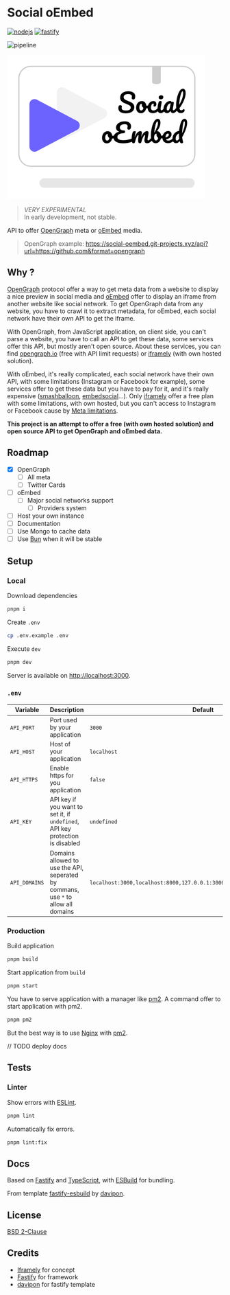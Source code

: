 # **Social oEmbed** <!-- omit in toc -->

[![nodejs](https://img.shields.io/static/v1?label=Node.js&message=v16.x&color=339933&style=flat-square&logo=node.js&logoColor=ffffff)](https://nodejs.org/en)
[![fastify](https://img.shields.io/static/v1?label=Fastify&message=v4.x&color=000000&style=flat-square&logo=fastify&logoColor=ffffff)](https://www.fastify.io)

![pipeline](https://gitlab.com/ewilan-riviere/social-oembed/badges/main/pipeline.svg)

![logo](/public/logo.svg)

> *VERY EXPERIMENTAL*  
> In early development, not stable.  

API to offer [OpenGraph](https://ogp.me/) meta or [oEmbed](https://oembed.com/) media.

> OpenGraph example: <https://social-oembed.git-projects.xyz/api?url=https://github.com&format=opengraph>

## Why ?

[OpenGraph](https://ogp.me/) protocol offer a way to get meta data from a website to display a nice preview in social media and [oEmbed](https://oembed.com/) offer to display an iframe from another website like social network. To get OpenGraph data from any website, you have to crawl it to extract metadata, for oEmbed, each social network have their own API to get the iframe.

With OpenGraph, from JavaScript application, on client side, you can't parse a website, you have to call an API to get these data, some services offer this API, but mostly aren't open source. About these services, you can find [opengraph.io](https://www.opengraph.io/) (free with API limit requests) or [iframely](https://iframely.com/) (with own hosted solution).

With oEmbed, it's really complicated, each social network have their own API, with some limitations (Instagram or Facebook for example), some services offer to get these data but you have to pay for it, and it's really expensive ([smashballoon](https://smashballoon.com/), [embedsocial](https://embedsocial.com/)...). Only [iframely](https://iframely.com/) offer a free plan with some limitations, with own hosted, but you can't access to Instagram or Facebook cause by [Meta limitations](https://www.nosto.com/blog/instagram-api-limit/).

**This project is an attempt to offer a free (with own hosted solution) and open source API to get OpenGraph and oEmbed data.**

## Roadmap

- [x] OpenGraph
  - [ ] All meta
  - [ ] Twitter Cards
- [ ] oEmbed
  - [ ] Major social networks support
    - [ ] Providers system
- [ ] Host your own instance
- [ ] Documentation
- [ ] Use Mongo to cache data
- [ ] Use [Bun](https://bun.sh/) when it will be stable

## **Setup**

### Local

Download dependencies

```bash
pnpm i
```

Create `.env`

```bash
cp .env.example .env
```

Execute `dev`

```bash
pnpm dev
```

Server is available on <http://localhost:3000>.

### `.env`

| Variable | Description | Default |
| --- | --- | --- |
| `API_PORT` | Port used by your application | `3000` |
| `API_HOST` | Host of your application | `localhost` |
| `API_HTTPS` | Enable https for you application | `false` |
| `API_KEY` | API key if you want to set it, if `undefined`, API key protection is disabled | `undefined` |
| `API_DOMAINS` | Domains allowed to use the API, seperated by commans, use `*` to allow all domains | `localhost:3000,localhost:8000,127.0.0.1:3000,127.0.0.1:8000,127.0.0.1:5173` |

### Production

Build application

```bash
pnpm build
```

Start application from `build`

```bash
pnpm start
```

You have to serve application with a manager like [pm2](https://pm2.keymetrics.io/). A command offer to start application with pm2.

```bash
pnpm pm2
```

But the best way is to use [Nginx](https://www.nginx.com/) with [pm2](https://pm2.keymetrics.io/).

// TODO deploy docs

## Tests

### Linter

Show errors with [ESLint](https://eslint.org/).

```bash
pnpm lint
```

Automatically fix errors.

```bash
pnpm lint:fix
```

## Docs

Based on [Fastify](https://www.fastify.io/) and [TypeScript](https://www.typescriptlang.org/), with [ESBuild](https://esbuild.github.io/) for bundling.

From template [fastify-esbuild](https://github.com/davipon/fastify-esbuild) by [davipon](https://davipon.hashnode.dev/better-backend-dx-fastify-esbuild).

## License

[BSD 2-Clause](LICENSE)

## Credits

- [Iframely](https://iframely.com/) for concept
- [Fastify](https://www.fastify.io/) for framework
- [davipon](https://davipon.hashnode.dev/better-backend-dx-fastify-esbuild) for fastify template
